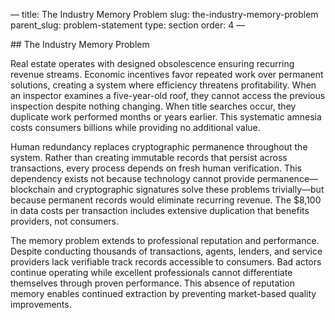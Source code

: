 — title: The Industry Memory Problem slug: the-industry-memory-problem
parent\_slug: problem-statement type: section order: 4 —

\## The Industry Memory Problem

Real estate operates with designed obsolescence ensuring recurring
revenue streams. Economic incentives favor repeated work over permanent
solutions, creating a system where efficiency threatens profitability.
When an inspector examines a five-year-old roof, they cannot access the
previous inspection despite nothing changing. When title searches occur,
they duplicate work performed months or years earlier. This systematic
amnesia costs consumers billions while providing no additional value.

Human redundancy replaces cryptographic permanence throughout the
system. Rather than creating immutable records that persist across
transactions, every process depends on fresh human verification. This
dependency exists not because technology cannot provide
permanence—blockchain and cryptographic signatures solve these problems
trivially—but because permanent records would eliminate recurring
revenue. The $8,100 in data costs per transaction includes extensive
duplication that benefits providers, not consumers.

The memory problem extends to professional reputation and performance.
Despite conducting thousands of transactions, agents, lenders, and
service providers lack verifiable track records accessible to consumers.
Bad actors continue operating while excellent professionals cannot
differentiate themselves through proven performance. This absence of
reputation memory enables continued extraction by preventing
market-based quality improvements.

